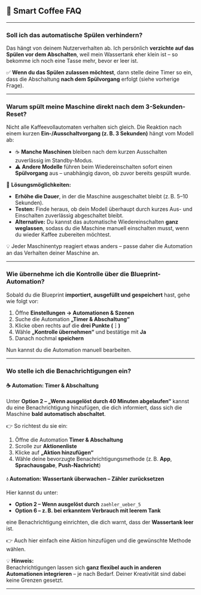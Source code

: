 ## **💬 Smart Coffee** FAQ


---


### Soll ich das automatische Spülen verhindern?

Das hängt von deinem Nutzerverhalten ab. Ich persönlich **verzichte auf das Spülen vor dem Abschalten**, weil mein Wassertank eher klein ist – so bekomme ich noch eine Tasse mehr, bevor er leer ist.

✅ **Wenn du das Spülen zulassen möchtest**, dann stelle deine Timer so ein, dass die Abschaltung **nach dem Spülvorgang** erfolgt (siehe vorherige Frage).

---


### Warum spült meine Maschine direkt nach dem 3-Sekunden-Reset?


Nicht alle Kaffeevollautomaten verhalten sich gleich. Die Reaktion nach einem kurzen **Ein-/Ausschaltvorgang (z. B. 3 Sekunden)** hängt vom Modell ab:

- ☕ **Manche Maschinen** bleiben nach dem kurzen Ausschalten zuverlässig im Standby-Modus.
- ⚠️ **Andere Modelle** führen beim Wiedereinschalten sofort einen **Spülvorgang** aus – unabhängig davon, ob zuvor bereits gespült wurde.

🔧 **Lösungsmöglichkeiten:**

- **Erhöhe die Dauer**, in der die Maschine ausgeschaltet bleibt (z. B. 5–10 Sekunden).
- **Testen:** Finde heraus, ob dein Modell überhaupt durch kurzes Aus- und Einschalten zuverlässig abgeschaltet bleibt.
- **Alternative:** Du kannst das automatische Wiedereinschalten **ganz weglassen**, sodass du die Maschine manuell einschalten musst, wenn du wieder Kaffee zubereiten möchtest.

💡 Jeder Maschinentyp reagiert etwas anders – passe daher die Automation an das Verhalten deiner Maschine an.

---


### Wie übernehme ich die Kontrolle über die Blueprint-Automation?

Sobald du die Blueprint **importiert, ausgefüllt und gespeichert** hast, gehe wie folgt vor:

1. Öffne **Einstellungen → Automationen & Szenen**
2. Suche die Automation **„Timer & Abschaltung“**
3. Klicke oben rechts auf die **drei Punkte (⋮)**
4. Wähle **„Kontrolle übernehmen“** und bestätige mit **Ja**
5. Danach nochmal **speichern**

Nun kannst du die Automation manuell bearbeiten.

---

### Wo stelle ich die Benachrichtigungen ein?


#### ☕ Automation: **Timer & Abschaltung**

Unter **Option 2 – „Wenn ausgelöst durch 40 Minuten abgelaufen“** kannst du eine Benachrichtigung hinzufügen, die dich informiert, dass sich die Maschine **bald automatisch abschaltet**.

👉 So richtest du sie ein:

1. Öffne die Automation **Timer & Abschaltung**
2. Scrolle zur **Aktionenliste**
3. Klicke auf **„Aktion hinzufügen“**
4. Wähle deine bevorzugte Benachrichtigungsmethode (z. B. **App**, **Sprachausgabe**, **Push-Nachricht**)

#### 💧 Automation: **Wassertank überwachen – Zähler zurücksetzen**

Hier kannst du unter:

- **Option 2 – Wenn ausgelöst durch** `zaehler_ueber_5`
- **Option 6 – z. B. bei erkanntem Verbrauch mit leerem Tank**

eine Benachrichtigung einrichten, die dich warnt, dass der **Wassertank leer** ist.

👉 Auch hier einfach eine Aktion hinzufügen und die gewünschte Methode wählen.

💡 **Hinweis:**  
Benachrichtigungen lassen sich **ganz flexibel auch in anderen Automationen integrieren** – je nach Bedarf. Deiner Kreativität sind dabei keine Grenzen gesetzt.

---
